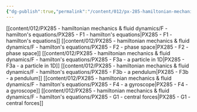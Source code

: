 ```yaml
---
{"dg-publish":true,"permalink":"/content/012/px-285-hamiltonian-mechanics-and-fluid-dynamics/f-hamilton-s-equations/f-hamilton-s-equations/","noteIcon":"1","created":"2024-11-25T10:50:32.000+00:00","updated":"2024-11-26T12:59:32.242+00:00"}
---
```


[[content/012/PX285 - hamiltonian mechanics & fluid dynamics/F - hamilton's equations/PX285 - F1 - hamilton's equations\|PX285 - F1 - hamilton's equations]]
[[content/012/PX285 - hamiltonian mechanics & fluid dynamics/F - hamilton's equations/PX285 - F2 - phase space\|PX285 - F2 - phase space]]
[[content/012/PX285 - hamiltonian mechanics & fluid dynamics/F - hamilton's equations/PX285 - F3a - a particle in 1D\|PX285 - F3a - a particle in 1D]]
[[content/012/PX285 - hamiltonian mechanics & fluid dynamics/F - hamilton's equations/PX285 - F3b - a pendulum\|PX285 - F3b - a pendulum]]
[[content/012/PX285 - hamiltonian mechanics & fluid dynamics/F - hamilton's equations/PX285 - F4 - a gyroscope\|PX285 - F4 - a gyroscope]]
[[content/012/PX285 - hamiltonian mechanics & fluid dynamics/F - hamilton's equations/PX285 - G1 - central forces\|PX285 - G1 - central forces]]